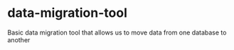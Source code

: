# data-migration-tool
Basic data migration tool that allows us to move data from one database to another
